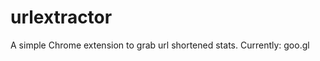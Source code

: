 urlextractor
============

A simple Chrome extension to grab url shortened stats.  Currently: goo.gl